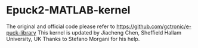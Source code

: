 # Epuck2-MATLAB-kernel
The original and official code please refer to https://github.com/gctronic/e-puck-library
This kernel is updated by Jiacheng Chen, Sheffield Hallam University, UK
Thanks to Stefano Morgani for his help.
